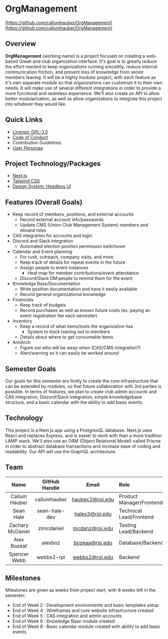 OrgManagement
===========

[https://github.com/callumhauber/OrgManagement](https://github.com/callumhauber/OrgManagement)

Overview
--------
**OrgManagement** (working name) is a project focused on creating a web-based Greek and club organization interface. It's goal is to greatly reduce the effort needed to keep organizations running smoothly, reduce internal communication friction, and prevent loss of knowledge from senior members leaving. It will be a highly modular project, with each feature as it's own separate module so that organizations can customize it to their own needs. It will make use of several different integrations in order to provide a more functional and seamless experience. We'll also create an API to allow better modularization, as well as allow organizations to integrate this project into whatever they would like. 

Quick Links
-----------
- [License: GPL-3.0](https://github.com/callumhauber/OrgManagement/blob/main/LICENSE)
- [Code of Conduct](https://github.com/callumhauber/OrgManagement/blob/main/CODE_OF_CONDUCT.md)
- Contribution Guidelines
- [User Personas](https://github.com/callumhauber/OrgManagement/wiki/Design-Personas)


Project Technology/Packages
-----------
- [Next.js](https://nextjs.org/)
- [Tailwind CSS](https://tailwindcss.com/)
- [Design System: Headless UI](https://headlessui.dev/)

Features (Overall Goals)
-------------
* Keep record of members, positions, and external accounts
  * Record external account info/passwords
  * Update CMS (Union Club Management System) members and eboard roles
* CAS integration for accounts and login
* Discord and Slack integration
  * Automated election position permission switchover
* Calendar and Event planning
  * For rush, outreach, company visits, and more
  * Keep track of details for repeat events in the future
  * Assign people to event instances
    * Heat map for member contributions/event attendance
  * Discord/Slack DM people to remind them for the event
* Knowledge Base/Documentation
  * Write position documentation and have it easily available
  * Record general organizational knowledge
* Financials
  * Keep track of budgets
  * Record purchases as well as known future costs (ex. paying an event registration fee each semester)
* Inventory
  * Keep a record of what items/tools the organization has
    * System to track loaning out to members
  * Details about where to get consumable items
* AntiArch
  * Figure out who will be away when (CAS/CMS integration?)
  * Alert/warning so it can easily be worked around

Semester Goals
----------
Our goals for this semester are firstly to create the core infrastructure that can be extended by modules, so that future collaboration with 3rd parties is possible. In terms of features, we plan to create club admin accounts and CAS integration, Discord/Slack integration, simple knowledgebase structure, and a basic calendar with the ability to add basic events.

Technology
----------
This project is a Next.js app using a PostgresQL database. Next.js uses React and replaces Express, and is easier to work with than a more tradition LAMP stack. We'll also use an ORM (Object Relational Model) called Prisma in order to abstract database transactions and increase ease of coding and readability. Our API will use the GraphQL architecture.

Team
----
|     **Name**     | **GitHub Handle** |    **Email**    |         **Role**         |
|:----------------:|:-----------------:|:---------------:|:-------------------------|
| Callum Hauber    | callumhauber      | haubec2@rpi.edu | Product Manager/Frontend |
| Sean Hale        | sean-hale-dev     | hales3@rpi.edu  | Technical Lead/Frontend  |
| Zachary McDaniel | zlmcdaniel        | mcdanz@rpi.edu  | Testing Lead/Backend     |
| Alex Bozeat      | alexboz           | bozeaa@rpi.edu  | Database/Backend         |
| Spencer Webb     | webbs2-rpi        | webbs2@rpi.edu  | Backend                  |

Milestones
----------
Milestones are given as weeks from project start, with 8 weeks left in the semester:

- End of Week 2 : Development environments and basic templates setup
- End of Week 4 : Wireframes and core website infrastructure created
- End of Week 5 : CAS integration and admin accounts
- End of Week 6 : Knowledge Base module created
- End of Week 8 : Basic calendar module created with ability to add basic events 
